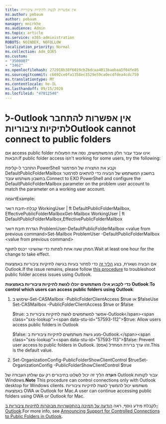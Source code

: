 ```yaml
---
title: אין אפשרות לגשת לתיקיות ציבוריות
ms.author: pebaum
author: pebaum
manager: mnirkhe
ms.audience: Admin
ms.topic: article
ms.service: o365-administration
ROBOTS: NOINDEX, NOFOLLOW
localization_priority: Normal
ms.collection: Adm_O365
ms.custom:
- "3500007"
- "3462"
ms.openlocfilehash: 272918b38f6019cb2bdcaa4013baebaa5f04fe85
ms.sourcegitcommit: c6692ce0fa1358ec3529e59ca0ecdfdea4cdc759
ms.translationtype: MT
ms.contentlocale: he-IL
ms.lasthandoff: 09/15/2020
ms.locfileid: "47812548"
---
```

# <a name="outlook-cannot-connect-to-public-folders"></a><span data-ttu-id="57593-102">ל-Outlook אין אפשרות להתחבר לתיקיות ציבוריות</span><span class="sxs-lookup"><span data-stu-id="57593-102">Outlook cannot connect to public folders</span></span>

<span data-ttu-id="57593-103">אם access public folder אינו עובד עבור חלק מהמשתמשים, נסה את הפעולות הבאות:</span><span class="sxs-lookup"><span data-stu-id="57593-103">If public folder access isn't working for some users, try the following:</span></span>

<span data-ttu-id="57593-104">התחבר ל-קליפת PowerShell וקבע את התצורה של הפרמטר DefaultPublicFolderMailbox בחשבון המשתמש של הבעיה כדי להתאים לפרמטר בחשבון משתמש עובד.</span><span class="sxs-lookup"><span data-stu-id="57593-104">Connect to EXO PowerShell and configure the DefaultPublicFolderMailbox parameter on the problem user account to match the parameter on a working user account.</span></span>

<span data-ttu-id="57593-105">דוגמה</span><span class="sxs-lookup"><span data-stu-id="57593-105">Example:</span></span>

<span data-ttu-id="57593-106">קבלת-תיבת דואר WorkingUser | ft DefaultPublicFolderMailbox, EffectivePublicFolderMailbox</span><span class="sxs-lookup"><span data-stu-id="57593-106">Get-Mailbox WorkingUser | ft DefaultPublicFolderMailbox,EffectivePublicFolderMailbox</span></span>

<span data-ttu-id="57593-107">הגדרת תיבת דואר ProblemUser-DefaultPublicFolderMailbox \<value from previous command></span><span class="sxs-lookup"><span data-stu-id="57593-107">Set-Mailbox ProblemUser -DefaultPublicFolderMailbox \<value from previous command></span></span>

<span data-ttu-id="57593-108">המתן שעה אחת לפחות כדי שהשינוי ייכנס לתוקף.</span><span class="sxs-lookup"><span data-stu-id="57593-108">Wait at least one hour for the change to take effect.</span></span>

<span data-ttu-id="57593-109">אם הבעיה נשארת, בצע [הליך זה](https://aka.ms/pfcte) כדי לפתור בעיות בגישה לתיקיות ציבוריות באמצעות Outlook.</span><span class="sxs-lookup"><span data-stu-id="57593-109">If the issue remains, please follow [this procedure](https://aka.ms/pfcte) to troubleshoot public folder access issues using Outlook.</span></span>
 
<span data-ttu-id="57593-110">**כדי לקבוע אילו משתמשים יוכלו לגשת לתיקיות ציבוריות באמצעות Outlook**:</span><span class="sxs-lookup"><span data-stu-id="57593-110">**To control which users can access public folders using Outlook**:</span></span>

1.  <span data-ttu-id="57593-111">שימוש ב-Set-CASMailbox <mailboxname> -PublicFolderClientAccess $true או $false</span><span class="sxs-lookup"><span data-stu-id="57593-111">Use Set-CASMailbox <mailboxname> -PublicFolderClientAccess $true or $false</span></span>  
      
    <span data-ttu-id="57593-112">$true: אפשר למשתמשים לגשת לתיקיות ציבוריות ב-Outlook</span><span class="sxs-lookup"><span data-stu-id="57593-112">$true: Allow users access public folders in Outlook</span></span>  
      
    <span data-ttu-id="57593-113">$false: מנע גישת משתמשים לתיקיות ציבוריות ב-Outlook.</span><span class="sxs-lookup"><span data-stu-id="57593-113">$false: Prevent user access to public folders in Outlook.</span></span> <span data-ttu-id="57593-114">(אפס) זהו ערך ברירת המחדל.</span><span class="sxs-lookup"><span data-stu-id="57593-114">This is the default value.</span></span>  
        
2.  <span data-ttu-id="57593-115">Set-OrganizationConfig-PublicFolderShowClientControl $true</span><span class="sxs-lookup"><span data-stu-id="57593-115">Set-OrganizationConfig -PublicFolderShowClientControl $true</span></span>   
      
<span data-ttu-id="57593-116">**הערה** הליך זה יכול לשלוט בחיבורים רק עם שולחן העבודה של Outlook עבור לקוחות Windows.</span><span class="sxs-lookup"><span data-stu-id="57593-116">**Note** This procedure can control connections only with Outlook desktop for Windows clients.</span></span> <span data-ttu-id="57593-117">משתמש יכול להמשיך לגשת לתיקיות ציבוריות באמצעות OWA או Outlook for Mac.</span><span class="sxs-lookup"><span data-stu-id="57593-117">A user can continue accessing public folders using OWA or Outlook for Mac.</span></span>
 
<span data-ttu-id="57593-118">לקבלת מידע נוסף, ראה [הודעה על תמיכה בהתקשרויות מבוקרות לתיקיות ציבוריות ב-Outlook](https://aka.ms/controlpf).</span><span class="sxs-lookup"><span data-stu-id="57593-118">For more info, see [Announcing Support for Controlled Connections to Public Folders in Outlook](https://aka.ms/controlpf).</span></span>